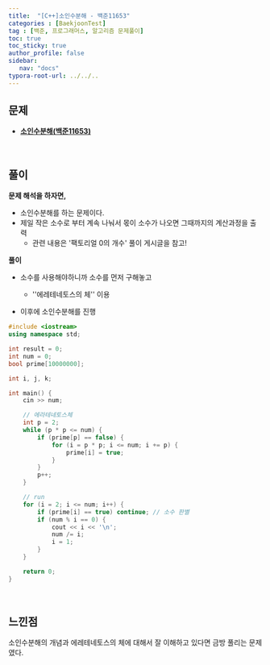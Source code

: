 ```yaml
---
title:  "[C++]소인수분해 - 백준11653"
categories : [BaekjoonTest]
tag : [백준, 프로그래머스, 알고리즘 문제풀이]
toc: true
toc_sticky: true
author_profile: false
sidebar:
   nav: "docs"
typora-root-url: ../../..
---
```




## 문제

* **[소인수분해(백준11653)](https://www.acmicpc.net/problem/11653)**

<br>

## 풀이

**문제 해석을 하자면,**

* 소인수분해를 하는 문제이다.
* 제일 작은 소수로 부터 계속 나눠서 몫이 소수가 나오면 그때까지의 계산과정을 출력
  * 관련 내용은 '팩토리얼 0의 개수' 풀이 게시글을 참고!




**풀이**

* 소수를 사용해야하니까 소수를 먼저 구해놓고
  * ''에레테네토스의 체'' 이용

* 이후에 소인수분해를 진행



```c++
#include <iostream>
using namespace std;

int result = 0;
int num = 0;
bool prime[10000000];

int i, j, k;

int main() {
	cin >> num;

	// 에라테네토스체
	int p = 2;
	while (p * p <= num) {
		if (prime[p] == false) {
			for (i = p * p; i <= num; i += p) {
				prime[i] = true;
			}
		}
		p++;
	}

	// run
	for (i = 2; i <= num; i++) {
		if (prime[i] == true) continue; // 소수 판별
		if (num % i == 0) {
			cout << i << '\n';
			num /= i;
			i = 1; 
		}
	}

	return 0;
}
```

<br>

## 느낀점

소인수분해의 개념과 에레테네토스의 체에 대해서 잘 이해하고 있다면 금방 풀리는 문제였다.
